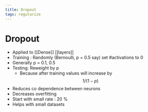 ```yaml
---
title: Dropout
tags: regularize
---
```


# Dropout
- Applied to [[Dense]] [[layers]]
- Training : Randomly (Bernoulli, p = 0.5 say) set #activations to 0
- Generally p = 0.1, 0.5
- Testing: Reweight by p
	- Because after training values will increase by $$1/(1-p)$$
- Reduces co dependence between neurons
- Decreases overfitting
- Start with small rate : 20 %
- Helps with small datasets


































































